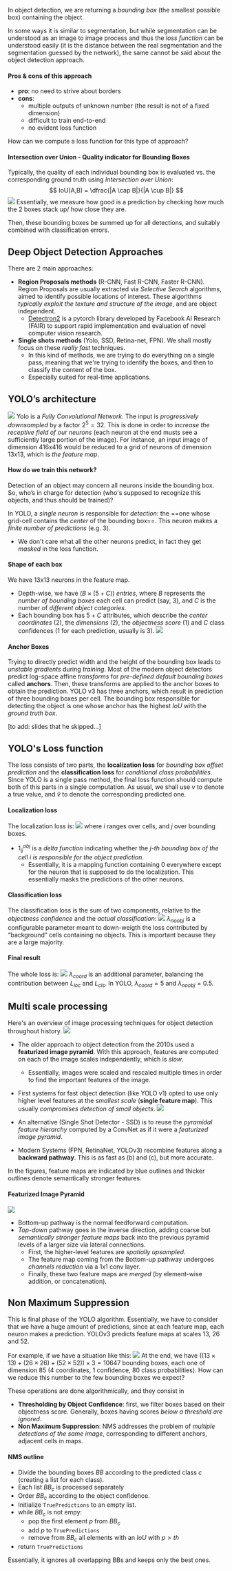 In object detection, we are returning a _bounding box_ (the smallest possible box) containing the object. 

In some ways it is similar to segmentation, but while segmentation can be understood as an image to image process and thus the _loss function_ can be understood easily (it is the distance between the real segmentation and the segmentation guessed by the network), 
the same cannot be said about the object detection approach.

#### Pros & cons of this approach
- __pro__: no need to strive about borders 
- __cons__: 
	- multiple outputs of unknown number (the result is not of a fixed dimension) 
	- difficult to train end-to-end 
	- no evident loss function

How can we compute a loss function for this type of approach?

#### Intersection over Union - Quality indicator for Bounding Boxes
Typically, the quality of each individual bounding box is evaluated vs. the corresponding ground truth using _Intersection over Union_:
$$
IoU(A,B) = \dfrac{|A \cap B|}{|A \cup B|}
$$
![](images/intersection-over-union.png)
Essentially, we measure how good is a prediction by checking how much the 2 boxes stack up/ how close they are. 

Then, these bounding boxes be summed up for all detections, and suitably combined with classification errors.

## Deep Object Detection Approaches
There are 2 main approaches: 
- __Region Proposals methods__ (R-CNN, Fast R-CNN, Faster R-CNN). Region Proposals are usually extracted via _Selective Search_ algorithms, aimed to identify possible locations of interest. These algorithms _typically exploit the texture and structure of the image_, and are object independent. 
	- [Detectron2](https://ai.facebook.com/tools/detectron2/) is a pytorch library developed by Facebook AI Research (FAIR) to support rapid implementation and evaluation of novel computer vision research. 
- __Single shots methods__ (Yolo, SSD, Retina-net, FPN). We shall mostly focus on these _really fast_ techniques.
	- In this kind of methods, we are trying to do everything on a single pass, meaning that we're trying to identify the boxes, and then to classify the content of the box. 
	- Especially suited for real-time applications. 

## YOLO’s architecture
![](images/yolo.png)
Yolo is a _Fully Convolutional Network_. The input is _progressively downsampled_ by a factor $2^5 = 32$. This is done in order to _increase the receptive field of our neurons_ (each neuron at the end musts see a sufficiently large portion of the image).
For instance, an input image of dimension 416x416 would be reduced to a grid of neurons of dimension 13x13, which is _the feature map_.

#### How do we train this network?
Detection of an object may concern all neurons inside the bounding box. So, who’s in charge for detection (who's supposed to recognize this objects, and thus should be trained)? 

In YOLO, a _single neuron_ is responsible for _detection_: the ==one whose grid-cell contains the _center_ of the bounding box==. This neuron makes a _finite number of predictions_ (e.g. 3).
- We don't care what all the other neurons predict, in fact they get _masked_ in the loss function.  

#### Shape of each box
We have 13x13 neurons in the feature map. 
- Depth-wise, we have $(B \times (5 + C))$ _entries_, where $B$ represents the _number of bounding boxes_ each cell can predict (say, 3), and $C$ is the number of _different object categories_. 
- Each bounding box has $5 + C$ attributes, which describe the _center coordinates_ (2), the _dimensions_ (2), the _objectness score_ (1) and $C$ class confidences (1 for each prediction, usually is 3).
![](images/yolo-feature-map.png)

#### Anchor Boxes
Trying to directly predict width and the height of the bounding box leads to _unstable gradients_ during _training_.
Most of the modern object detectors predict log-space affine _transforms_ for _pre-defined default bounding boxes_ called __anchors__. Then, these transforms are applied to the anchor boxes to obtain the prediction.
YOLO v3 has three anchors, which result in prediction of three bounding boxes per cell. The bounding box responsible for detecting the object is one whose anchor has the highest $IoU$ with the _ground truth box_.

[to add: slides that he skipped...]

## YOLO's Loss function
The loss consists of two parts, the __localization loss__ for _bounding box offset prediction_ and the __classification loss__ for _conditional class probabilities_. 
Since YOLO is a single pass method, the final loss function should compute both of this parts in a single computation. 
As usual, we shall use $v$ to denote a true value, and $\hat v$ to denote the corresponding predicted one. 

#### Localization loss
The localization loss is:
![](images/localization-loss.png)
where $i$ ranges over cells, and $j$ over bounding boxes.
- $1^{obj}_{ij}$ is a _delta function_ indicating whether the _$j$-th bounding box of the cell $i$ is responsible for the object prediction_. 
	- Essentially, it is a mapping function containing 0 everywhere except for the neuron that is supposed to do the localization. This essentially masks the predictions of the other neurons. 

#### Classification loss
The classification loss is the sum of two components, relative to the _objectness confidence_ and the _actual classification_:
![](images/classification-loss.png)
$λ_{noobj}$ is a configurable parameter meant to down-weigth the loss contributed by “background” cells containing no objects. This is important because they are a large majority.

#### Final result
The whole loss is:
![](images/final-loss.png)
$λ_{coord}$ is an additional parameter, balancing the contribution between $L_{loc}$ and $L_{cls}$. 
In YOLO, $λ_{coord} = 5$ and $λ_{noobj} = 0.5$.

## Multi scale processing
Here's an overview of image processing techniques for object detection throughout history. 
![](images/image-pyramid-1.png)
- The older approach to object detection from the 2010s used a __featurized image pyramid__. With this approach, features are computed on each of the image scales independently, which is _slow_.
	- Essentially, images were scaled and rescaled multiple times in order to find the important features of the image.

- First systems for fast object detection (like YOLO v1) opted to use only higher level features at the _smallest scale_ (__single feature map__). This usually _compromises detection of small objects_.
![](images/image-pyramid-2.png)
- An alternative (Single Shot Detector - SSD) is to reuse the _pyramidal feature hierarchy_ computed by a ConvNet as if it were a _featurized image pyramid_.
- Modern Systems (FPN, RetinaNet, YOLOv3) recombine features along a __backward pathway__. This is as fast as (b) and (c), but more accurate. 

In the figures, feature maps are indicated by blue outlines and thicker outlines denote semantically stronger features.

#### Featurized Image Pyramid
![](images/image-pyramid-3.png)
- Bottom-up pathway is the normal feedforward computation. 
- _Top-down_ pathway goes in the inverse direction, adding coarse but _semantically stronger feature maps_ back into the previous pyramid levels of a larger size via lateral connections.
	- First, the higher-level features are _spatially upsampled_. 
	- The feature map coming from the Bottom-up pathway undergoes _channels reduction_ via a 1x1 conv layer. 
	- Finally, these two feature maps are _merged_ (by element-wise addition, or concatenation).

## Non Maximum Suppression
This is final phase of the YOLO algorithm. 
Essentially, we have to consider that we have a huge amount of predictions, since at each feature map, each neuron makes a prediction. 
YOLOv3 predicts feature maps at scales 13, 26 and 52.

For example, if we have a situation like this:
![](images/different-feature-maps.png)
At the end, we have $((13×13)+(26×26)+(52×52)) \times 3 = 10647$ bounding boxes, each one of dimension $85$ (4 coordinates, 1 confidence, 80 class probabilities). 
How can we reduce this number to the few bounding boxes we expect?

These operations are done algorithmically, and they consist in 
- __Thresholding by Object Confidence__: first, we filter boxes based on their objectness score. Generally, boxes having scores _below a threshold are ignored_. 
- __Non Maximum Suppression__: NMS addresses the problem of _multiple detections of the same image_, corresponding to different anchors, adjacent cells in maps.

#### NMS outline
- Divide the bounding boxes $BB$ according to the predicted class $c$ (creating a list for each class). 
- Each list $BB_c$ is processed separately 
- Order $BB_c$ according to the object confidence. 
- Initialize `TruePredictions` to an empty list. 
- while $BB_c$ is not empy: 
	- pop the first element $p$ from $BB_c$ 
	- add $p$ to `TruePredictions` 
	- remove from $BB_c$ all elements with an $IoU$ with $p > th$ 
- return `TruePredictions`

Essentially, it ignores all overlapping BBs and keeps only the best ones. 
